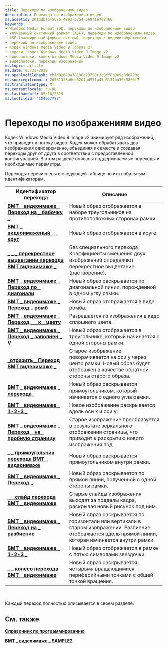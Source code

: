 ```yaml
---
title: Переходы по изображениям видео
description: Переходы по изображениям видео
ms.assetid: 201ddbfb-567b-4893-b754-569f1e7d8466
keywords:
- Windows Media Format SDK, переходы по изображениям видео
- Улучшенный системный формат (ASF), переходы по изображениям видео
- ASF (расширенный формат систем), переходы к видеоизображениям
- переходы по изображениям видео
- Кодек Windows Media Video 9 (образ 2)
- кодеки, кодек Windows Media Video 9 Image v2
- видеопотоки, кодек Windows Media Video 9 Image v2
- видеопотоки, переходы изображений
ms.topic: article
ms.date: 05/31/2018
ms.openlocfilehash: cbfd02628a78196a73750c2c0ff6b9e9c3d6729c
ms.sourcegitcommit: 2d531328b6ed82d4ad971a45a5131b430c5866f7
ms.translationtype: MT
ms.contentlocale: ru-RU
ms.lasthandoff: 09/16/2019
ms.locfileid: "104067782"
---
```

# <a name="video-image-transitions"></a>Переходы по изображениям видео

Кодек Windows Media Video 9 Image v2 анимирует ряд изображений, что приводит к потоку видео. Кодек может обрабатывать два изображения одновременно, объединяя их вместе и создавая переходы друг от друга в соответствии с предоставленной конфигурацией. В этом разделе описаны поддерживаемые переходы и необходимые параметры.

Переходы перечислены в следующей таблице по их глобальным идентификаторам.



| Идентификатор перехода                                                                           | Описание                                                                                                                                  |
|-------------------------------------------------------------------------------------------------|----------------------------------------------------------------------------------------------------------------------------------------------|
| [**ВМТ \_ видеоимаже \_ Переход на \_ бабочку \_**](wmt-videoimage-transition-bow-tie.md)              | Новый образ отображается в наборе треугольников на противоположных сторонах рамки.                                                                  |
| [**ВМТ \_ видеоимаженый \_ \_ круг**](wmt-videoimage-transition-circle.md)                 | Новый образ отображается в круге.                                                                                                           |
| [**\_ \_ \_ перекрестное выцветание перехода ВМТ видеоимаже \_**](wmt-videoimage-transition-cross-fade.md)        | Без специального перехода Коэффициенты смешения двух изображений определяют перекрестное выцветание (растворение).                                         |
| [**ВМТ \_ видеоимаже \_ Переход по \_ диагонали**](wmt-videoimage-transition-diagonal.md)             | Новый образ раскрывается по диагональной линии, порожденной в одном углу рамки.                                                          |
| [**ВМТ \_ видеоимаже \_ Переход \_ ромб**](wmt-videoimage-transition-diamond.md)               | Новый образ отображается в виде ромба.                                                                                                          |
| [**ВМТ \_ видеоимаже \_ Переход \_ \_ к \_ цвету**](wmt-videoimage-transition-fade-to-color.md) | Разрешается из изображения в кадр сплошного цвета.                                                                                          |
| [**ВМТ \_ видеоимаже \_ Переход \_ заполнен \_ V**](wmt-videoimage-transition-filled-v.md)            | Новый образ отображается в треугольнике, который начинается с одной стороны рамки.                                                                  |
| [**\_отразить \_ Переход ВМТ видеоимаже \_**](wmt-videoimage-transition-flip.md)                     | Старое изображение поворачивается на оси y через центр рамки. Новый образ будет отображен в качестве обратной стороны старого образа.                    |
| [**ВМТ \_ видеоимаже \_ перехода \_**](wmt-videoimage-transition-inset.md)                   | Новый образ раскрывается прямоугольником, который начинается с одного угла рамки.                                                               |
| [**ВМТ \_ видеоимаже \_ 1-2-3 \_**](wmt-videoimage-transition-iris.md)                     | Новое изображение раскрывается вдоль оси x и оси y.                                                                                          |
| [**ВМТ \_ видеоимаже \_ Переход \_ на \_ пробную страницу**](wmt-videoimage-transition-page-roll.md)          | Старое изображение преобразуется в результате зеркального отображения страницы, что приводит к раскрытию нового изображения под.                                                      |
| [**\_ \_ прямоугольник перехода ВМТ \_ видеоимаже**](wmt-videoimage-transition-rectangle.md)           | Новый образ раскрывается прямоугольником внутри рамки.                                                                                       |
| [**ВМТ \_ видеоимаже \_ Переход \_**](wmt-videoimage-transition-reveal.md)                 | Новый образ раскрывается по прямой линии, полученной с одной стороны рамки.                                                          |
| [**\_ \_ слайд перехода ВМТ \_ видеоимаже**](wmt-videoimage-transition-slide.md)                   | Старые слайды изображения выходят за пределы кадра, раскрывая новый рисунок под ним.                                                                       |
| [**ВМТ \_ видеоимаже \_ Переход на \_ разбиение**](wmt-videoimage-transition-split.md)                   | Новый образ раскрывается по горизонтали или вертикали в старом изображении. Разбиение отображается вдоль прямой линии, которая начинается внутри рамки. |
| [**ВМТ \_ видеоимаже \_ 1-2-3 \_**](wmt-videoimage-transition-star.md)                     | Новый образ отображается в рамке с пятью символами звездочки.                                                                               |
| [**\_ \_ колесо перехода ВМТ \_ видеоимаже**](wmt-videoimage-transition-wheel.md)                   | Новый образ раскрывается четырьмя вращающимися периферийными точками с общей точкой вращения.                                                                     |



 

Каждый переход полностью описывается в своем разделе.

## <a name="related-topics"></a>См. также

<dl> <dt>

[**Справочник по программированию**](programming-reference.md)
</dt> <dt>

[**ВМТ \_ видеоимаже \_ SAMPLE2**](/previous-versions/windows/desktop/api/Wmsdkidl/ns-wmsdkidl-wmt_videoimage_sample2)
</dt> </dl>

 

 




